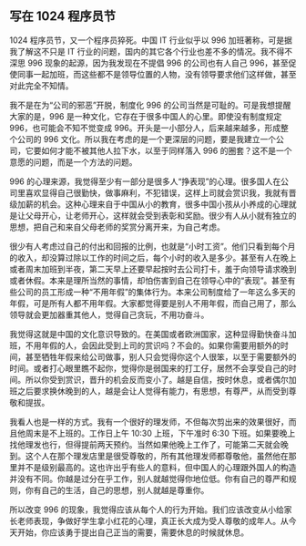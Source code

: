 <div class="inner">
<h2>写在 1024 程序员节</h2>
<p>1024 程序员节，又一个程序员猝死。中国 IT 行业似乎以 996 加班著称，可是据我了解这不只是 IT 行业的问题，国内的其它各个行业也差不多的情况。我不得不深思 996 现象的起源，因为我发现在不提倡 996 的公司也有人自己 996，甚至促使同事一起加班，而这些都不是领导位置的人物，没有领导要求他们这样做，甚至对此完全不知情。</p>
<p>我不是在为“公司的邪恶”开脱，制度化 996 的公司当然是可耻的。可是我想提醒大家的是，996 是一种文化，它存在于很多中国人的心里。即使没有制度规定 996，也可能会不知不觉变成 996。开头是一小部分人，后来越来越多，形成整个公司的 996 文化。所以我在考虑的是一个更深层的问题，要是我建立一个公司，它要如何才能不被其他人拉下水，以至于同样落入 996 的圈套？这不是一个意愿的问题，而是一个方法的问题。</p>
<p>996 的心理来源，我觉得至少有一部分是很多人“挣表现”的心理。很多国人在公司里喜欢显得自己很勤快，做事麻利，不犯错误，这样上司就会赏识我，我就有晋级加薪的机会。这种心理来自于中国从小的教育，很多中国小孩从小养成的心理就是让父母开心，让老师开心，这样就会受到表彰和奖励。很少有人从小就有独立的思想，把自己和来自父母老师的奖赏分离开来，为自己考虑。</p>
<p>很少有人考虑过自己的付出和回报的比例，也就是“小时工资”。他们只看到每个月的收入，却没算过除以工作的时间之后，每个小时的收入是多少。甚至有人在晚上或者周末加班到半夜，第二天早上还要早起按时去公司打卡，羞于向领导请求晚到或者休假。本来是理所当然的事情，却怕伤害到自己在领导心中的“表现”。甚至有些公司的员工形成一种“不用年假”的集体行为。本来公司制度给了一年这么多天的年假，可是所有人都不用年假。大家都觉得要是别人不用年假，而自己用了，那么领导就会更加器重其他人，觉得自己贪玩，不用功奋斗。</p>
<p>我觉得这就是中国的文化意识导致的。在美国或者欧洲国家，这种显得勤快奋斗加班，不用年假的人，会因此受到上司的赏识吗？不会的。如果你需要用额外的时间，甚至牺牲年假来给公司做事，别人只会觉得你这个人很笨，以至于需要额外的时间。或者打心眼里瞧不起你，觉得你是弱国来的打工仔，居然不会享受自己的时间。所以你受到赏识，晋升的机会反而变小了。越是自信，按时休息，或者偶尔加班之后要求换休晚到的人，越是会让人觉得有能力，有思想，有尊严，从而受到尊敬和提拔。</p>
<p>我看人也是一样的方式。我有一个很好的理发师，不但每次剪出来的效果很好，而且他周末是不上班的。工作日上午 10:30 上班，下午准时 6:30 下班。如果要晚上找他理发也行，但得提前两天预约。当然如果他晚上工作了，可能第二天就会晚到。这个人在那个理发店里是很受尊敬的，所有其他理发师都尊敬他，虽然他在那里并不是级别最高的。这也许出乎有些人的意料，但中国人的心理跟外国人的构造并没有不同。你越是过分在乎工作，别人就越觉得你地位低。你有自己的尊严和规则，你有自己的生活，自己的思想，别人就越是尊重你。</p>
<p>所以改变 996 的现象，我觉得应该从每个人的行为开始。我们应该改变从小给家长老师表现，争做好学生拿小红花的心理，真正长大成为受人尊敬的成年人。从今天开始，你应该勇于提出自己正当的需要，需要休息的时候就休息。</p>
</div>
    
